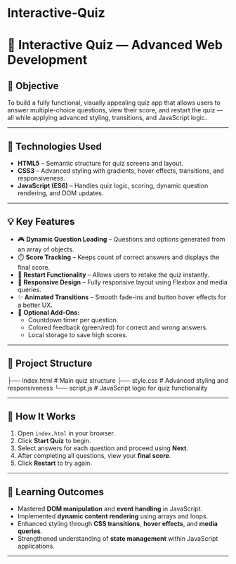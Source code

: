 # Interactive-Quiz


# 🧠 Interactive Quiz  — Advanced Web Development  


## 🎯 Objective  
To build a fully functional, visually appealing quiz app that allows users to answer multiple-choice questions, view their score, and restart the quiz — all while applying advanced styling, transitions, and JavaScript logic.  

---

## 🧱 Technologies Used  
- **HTML5** – Semantic structure for quiz screens and layout.  
- **CSS3** – Advanced styling with gradients, hover effects, transitions, and responsiveness.  
- **JavaScript (ES6)** – Handles quiz logic, scoring, dynamic question rendering, and DOM updates.  

---

## 💡 Key Features  
- 🎮 **Dynamic Question Loading** – Questions and options generated from an array of objects.  
- ⏱️ **Score Tracking** – Keeps count of correct answers and displays the final score.  
- 🔁 **Restart Functionality** – Allows users to retake the quiz instantly.  
- 🧩 **Responsive Design** – Fully responsive layout using Flexbox and media queries.  
- ✨ **Animated Transitions** – Smooth fade-ins and button hover effects for a better UX.  
- 💬 **Optional Add-Ons:**  
  - Countdown timer per question.  
  - Colored feedback (green/red) for correct and wrong answers.  
  - Local storage to save high scores.  

---

## 📂 Project Structure  
├── index.html # Main quiz structure
├── style.css # Advanced styling and responsiveness
└── script.js # JavaScript logic for quiz functionality


---

## 🚀 How It Works  
1. Open `index.html` in your browser.  
2. Click **Start Quiz** to begin.  
3. Select answers for each question and proceed using **Next**.  
4. After completing all questions, view your **final score**.  
5. Click **Restart** to try again.  

---

## 🧠 Learning Outcomes  
- Mastered **DOM manipulation** and **event handling** in JavaScript.  
- Implemented **dynamic content rendering** using arrays and loops.  
- Enhanced styling through **CSS transitions**, **hover effects**, and **media queries**.  
- Strengthened understanding of **state management** within JavaScript applications.  

---


